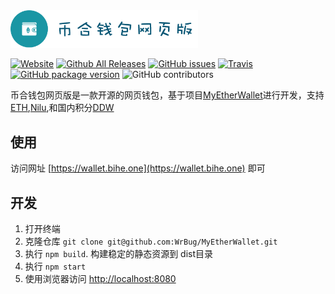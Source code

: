 <img src="./src/assets/images/logo.png" width="300px"/>


[![Website](https://img.shields.io/website-up-down-green-red/http/myetherwallet.com.svg?label=wallet.bihe.one&style=flat-square)](http://wallet.bihe.one/)
[![Github All Releases](https://img.shields.io/github/downloads/WrBug/MyEtherWallet/total.svg?style=flat-square)](https://www.github.com/WrBug/MyEtherWallet/releases)
[![GitHub issues](https://img.shields.io/github/issues-raw/WrBug/MyEtherWallet.svg?style=flat-square)](https://github.com/WrBug/MyEtherWallet/issues)
[![Travis](https://img.shields.io/travis/WrBug/MyEtherWallet.svg?style=flat-square)](https://travis-ci.org/WrBug/MyEtherWallet)
[![GitHub package version](https://img.shields.io/github/package-json/v/WrBug/MyEtherWallet.svg?style=flat-square)](https://github.com/WrBug/MyEtherWallet/blob/master/package.json)
![GitHub contributors](https://img.shields.io/github/contributors/WrBug/MyEtherWallet.svg?style=flat-square)



币合钱包网页版是一款开源的网页钱包，基于项目[MyEtherWallet](https://github.com/MyEtherWallet/MyEtherWallet)进行开发，支持[ETH](https://www.ethereum.org/),[Nilu](https://nilu.tech/),和国内积分[DDW](http://www.phi-block.com/platinum/ririying)

## 使用
访问网址 [https://wallet.bihe.one](https://wallet.bihe.one) 即可


## 开发
1. 打开终端
2. 克隆仓库 `git clone git@github.com:WrBug/MyEtherWallet.git`
3. 执行 `npm build`. 构建稳定的静态资源到 dist目录
4. 执行 `npm start`
5. 使用浏览器访问 [http://localhost:8080](http://localhost:8080)

